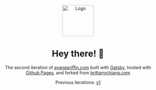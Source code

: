<div align="center">
  <img alt="Logo" src="https://user-images.githubusercontent.com/69114559/113359889-92128300-92fd-11eb-8b68-16a57209d6fe.png" width="100" />
</div>
<h1 align="center">
  Hey there! 👋
</h1>
<p align="center">
  The second iteration of <a href="https://ayanagriffin.com" target="_blank">ayanagriffin.com</a> built with <a href="https://www.gatsbyjs.org/" target="_blank">Gatsby</a>, hosted with <a href="https://pages.github.com/" target="_blank">Github Pages</a>, and forked from <a href="https://brittanychiang.com" target="_blank">brittanychiang.com</a>
</p>
<p align="center">
  Previous iterations:
  <a href="https://github.com/ayanagriffin/portfolio-v1" target="_blank">v1</a>

</p>

